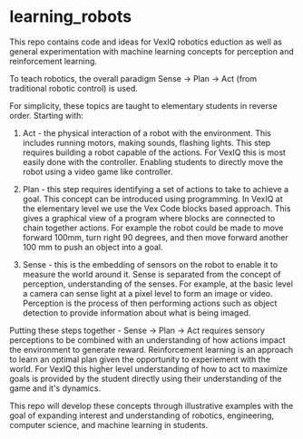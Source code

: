# learning_robots

This repo contains code and ideas for VexIQ robotics eduction as well as general experimentation with machine learning concepts for perception and reinforcement learning. 

To teach robotics, the overall paradigm Sense -> Plan -> Act (from traditional robotic control) is used. 

For simplicity, these topics are taught to elementary students in reverse order. Starting with:
1) Act - the physical interaction of a robot with the environment. This includes running motors, making sounds, flashing lights. This step requires building a robot capable of the actions. For VexIQ this is most easily done with the controller. Enabling students to directly move the robot using a video game like controller.

2) Plan - this step requires identifying a set of actions to take to achieve a goal. This concept can be introduced using programming. In VexIQ at the elementary level we use the Vex Code blocks based approach. This gives a graphical view of a program where blocks are connected to chain together actions. For example the robot could be made to move forward 100mm, turn right 90 degrees, and then move forward another 100 mm to push an object into a goal.

3) Sense - this is the embedding of sensors on the robot to enable it to measure the world around it. Sense is separated from the concept of perception, understanding of the senses. For example, at the basic level a camera can sense light at a pixel level to form an image or video. Perception is the process of then performing actions such as object detection to provide information about what is being imaged. 

Putting these steps together - Sense -> Plan -> Act requires sensory perceptions to be combined with an understanding of how actions impact the environment to generate reward. Reinforcement learning is an approach to learn an optimal plan given the opportunity to experiement with the world. For VexIQ this higher level understanding of how to act to maximize goals is provided by the student directly using their understanding of the game and it's dynamics.

This repo will develop these concepts through illustrative examples with the goal of expanding interest and understanding of robotics, engineering, computer science, and machine learning in students.

